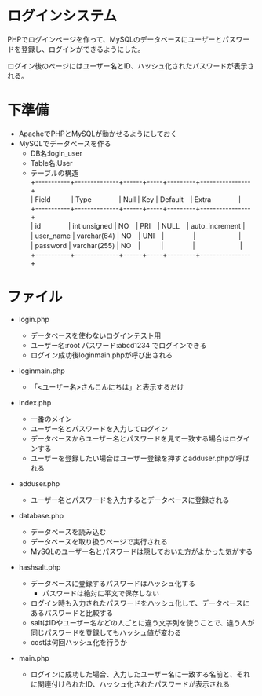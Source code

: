 # ログインシステム
PHPでログインページを作って、MySQLのデータベースにユーザーとパスワードを登録し、ログインができるようにした。

ログイン後のページにはユーザー名とID、ハッシュ化されたパスワードが表示される。

# 下準備
- ApacheでPHPとMySQLが動かせるようにしておく
- MySQLでデータベースを作る
  - DB名:login_user
  - Table名:User
  - テーブルの構造  
+-----------+--------------+------+-----+---------+----------------+  
| Field　　　| Type　　　　| Null | Key | Default　| Extra　　　　|  
+-----------+--------------+------+-----+---------+----------------+  
| id　　　　| int unsigned | NO　| PRI　| NULL　| auto_increment |  
| user_name | varchar(64)  | NO　| UNI　|　　 　　|　　　 　　　|  
| password  | varchar(255) | NO　|　　　|　　 　　| 　　　 　　　|  
+-----------+--------------+------+-----+---------+----------------+  

# ファイル
- login.php
  - データベースを使わないログインテスト用
   - ユーザー名:root パスワード:abcd1234 でログインできる
   - ログイン成功後loginmain.phpが呼び出される

- loginmain.php
  - 「<ユーザー名>さんこんにちは」と表示するだけ

- index.php
  - 一番のメイン
  - ユーザー名とパスワードを入力してログイン
  - データベースからユーザー名とパスワードを見て一致する場合はログインする
  - ユーザーを登録したい場合はユーザー登録を押すとadduser.phpが呼ばれる

- adduser.php
  - ユーザー名とパスワードを入力するとデータベースに登録される

- database.php
  - データベースを読み込む
  - データベースを取り扱うページで実行される
  - MySQLのユーザー名とパスワードは隠しておいた方がよかった気がする
 
- hashsalt.php
  - データベースに登録するパスワードはハッシュ化する
    - パスワードは絶対に平文で保存しない
  - ログイン時も入力されたパスワードをハッシュ化して、データベースにあるパスワードと比較する
  - saltはIDやユーザー名などの人ごとに違う文字列を使うことで、違う人が同じパスワードを登録してもハッシュ値が変わる
  - costは何回ハッシュ化を行うか
 
- main.php
  - ログインに成功した場合、入力したユーザー名に一致する名前と、それに関連付けられたID、ハッシュ化されたパスワードが表示される
